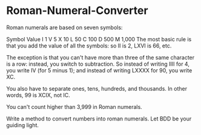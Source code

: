 Roman-Numeral-Converter
=======================
Roman numerals are based on seven symbols:

Symbol  Value
I       1
V       5
X       10
L       50
C       100
D       500
M       1,000
The most basic rule is that you add the value of all the symbols: so II is 2, LXVI is 66, etc.

The exception is that you can't have more than three of the same character is a row: instead, you switch to subtraction. So instead of writing IIII for 4, you write IV (for 5 minus 1); and instead of writing LXXXX for 90, you write XC.

You also have to separate ones, tens, hundreds, and thousands. In other words, 99 is XCIX, not IC.

You can't count higher than 3,999 in Roman numerals.

Write a method to convert numbers into roman numerals. Let BDD be your guiding light.
